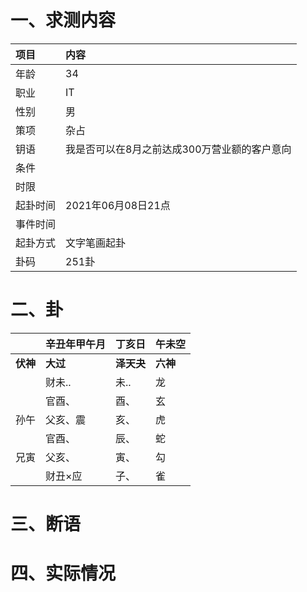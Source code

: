 # 一、求测内容
|项目|内容|
|:-|:-|
|年龄|34|
|职业|IT|
|性别|男|
|策项|杂占|
|钥语|我是否可以在8月之前达成300万营业额的客户意向|
|条件||
|时限||
|起卦时间|2021年06月08日21点|
|事件时间||
|起卦方式|文字笔画起卦|
|卦码|251卦|

# 二、卦
||辛丑年甲午月|丁亥日|午未空|
|:-|:-|:-|:-|
|**伏神**|**大过**|**泽天夬**|**六神**|
||财未..|未..|龙|
||官酉、|酉、|玄|
|孙午|父亥、震|亥、|虎|
||官酉、|辰、|蛇|
|兄寅|父亥、|寅、|勾|
||财丑×应|子、|雀|


# 三、断语

# 四、实际情况
